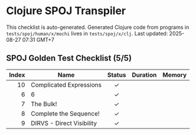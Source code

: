 # Clojure SPOJ Transpiler

This checklist is auto-generated.
Generated Clojure code from programs in `tests/spoj/human/x/mochi` lives in `tests/spoj/x/clj`.
Last updated: 2025-08-27 07:31 GMT+7

## SPOJ Golden Test Checklist (5/5)
| Index | Name | Status | Duration | Memory |
|------:|------|:-----:|---------:|-------:|
| 10 | Complicated Expressions | ✓ |  |  |
| 6 | 6 | ✓ |  |  |
| 7 | The Bulk! | ✓ |  |  |
| 8 | Complete the Sequence! | ✓ |  |  |
| 9 | DIRVS - Direct Visibility | ✓ |  |  |

